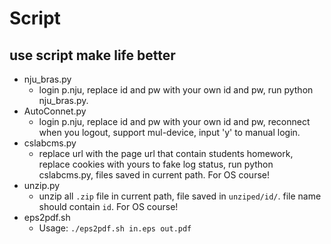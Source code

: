# Script
## use script make life better

* nju_bras.py 
  * login p.nju, replace id and pw with your own id and pw, run python nju_bras.py.
* AutoConnet.py
  * login p.nju, replace id and pw with your own id and pw, reconnect when you logout, support mul-device, input 'y' to manual login.
* cslabcms.py
  * replace url with the page url that contain students homework, replace cookies with yours to fake log status, run python cslabcms.py, files saved in current path. For OS course!
* unzip.py
  * unzip all `.zip` file in current path, file saved in `unziped/id/`. file name should contain `id`. For OS course!
* eps2pdf.sh
  * Usage: `./eps2pdf.sh in.eps out.pdf`
